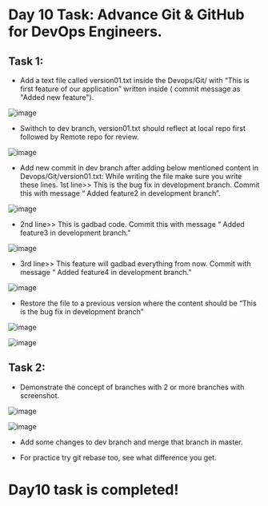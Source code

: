 # Day 10 Task: Advance Git & GitHub for DevOps Engineers.

## Task 1:

- Add a text file called version01.txt inside the Devops/Git/ with “This is first feature of our application” written inside ( commit message as "Added new feature").

![image](https://user-images.githubusercontent.com/117350787/230621429-11211731-3872-4cae-9add-a039eb25406e.png)

- Swithch to dev branch, version01.txt should reflect at local repo first followed by Remote repo for review.

![image](https://user-images.githubusercontent.com/117350787/230622436-5ba85380-56dd-44fc-a978-540245d178e6.png)

- Add new commit in dev branch after adding below mentioned content in Devops/Git/version01.txt: While writing the file make sure you write these lines. 
  1st line>> This is the bug fix in development branch. Commit this with message “ Added feature2 in development branch”.

![image](https://user-images.githubusercontent.com/117350787/230622659-48f32ff9-5548-4bba-911c-3f24859526cf.png)

- 2nd line>> This is gadbad code. Commit this with message “ Added feature3 in development branch."

![image](https://user-images.githubusercontent.com/117350787/230623164-54194d18-a35f-4956-9cd8-591f28216ec8.png)

- 3rd line>> This feature will gadbad everything from now. Commit with message “ Added feature4 in development branch."

![image](https://user-images.githubusercontent.com/117350787/230623441-055bff69-5123-475e-8b7c-21911021738b.png)

- Restore the file to a previous version where the content should be “This is the bug fix in development branch”

![image](https://user-images.githubusercontent.com/117350787/230624803-19e24a26-8665-4bf2-b5f7-6767b5c4fa2b.png)

![image](https://user-images.githubusercontent.com/117350787/230625159-9033696c-13ac-4be6-a135-3278edf79fcf.png)

## Task 2:

- Demonstrate the concept of branches with 2 or more branches with screenshot.

![image](https://user-images.githubusercontent.com/117350787/230629838-a11ba0f8-b323-44a3-830e-d0189867da93.png)

![image](https://user-images.githubusercontent.com/117350787/230629751-8e03fa6a-157d-4c10-9f1d-ee53b5d0327d.png)

- Add some changes to dev branch and merge that branch in master.

- For practice try git rebase too, see what difference you get.

# Day10 task is completed!
